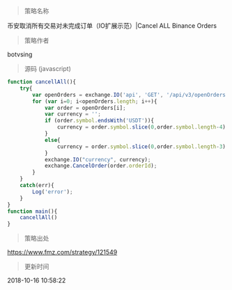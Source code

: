 
> 策略名称

币安取消所有交易对未完成订单（IO扩展示范）|Cancel ALL Binance Orders

> 策略作者

botvsing





> 源码 (javascript)

``` javascript
function cancellAll(){
    try{
        var openOrders = exchange.IO('api', 'GET', '/api/v3/openOrders');
        for (var i=0; i<openOrders.length; i++){
            var order = openOrders[i];
            var currency = '';
            if (order.symbol.endsWith('USDT')){
                currency = order.symbol.slice(0,order.symbol.length-4) + '_' + 'USDT';
            }
            else{
                currency = order.symbol.slice(0,order.symbol.length-3) + '_' + order.symbol.slice(order.symbol.length-3,order.symbol.length);
            }
            exchange.IO("currency", currency);
            exchange.CancelOrder(order.orderId);
        }
    }
    catch(err){
        Log('error');
    }
}
function main(){
    cancellAll()
}
```

> 策略出处

https://www.fmz.com/strategy/121549

> 更新时间

2018-10-16 10:58:22
